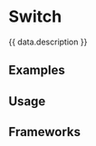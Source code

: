 <script setup>
  import Vue from './vue.md';
  import React from './react.md';
  import Android from './android.md';
  import data from './data.json';
  import { mapFrameworkStatuses } from '../utils.js';
</script>

# Switch
{{ data.description }}

<components-status v-bind="mapFrameworkStatuses(data.frameworks)" />

## Examples
<ThemeSwitcher />
<switch-example />

## Usage

<component-design-guidelines name="Warp - Components / Switch" link="https://www.figma.com/design/oHBCzDdJxHQ6fmFLYWUltf/
WARP---Components-2.0?m=auto&node-id=7865-20984&t=381wrlkzoSir9LSh-1" />

<component-questions />

## Frameworks

<tabs-content>
  <template #react>
    <react />
  </template>
  <template #vue>
    <vue />
  </template>
  <template #android>
    <android />
  </template>
</tabs-content>
